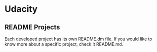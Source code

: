 # Udacity

## README Projects
Each developed project has its own README.dm file. If you would like to know more about a specific project, check it README.md.
